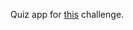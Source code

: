Quiz app for [this](https://github.com/CodeYourFuture/cyf-react-challenges/tree/master/challenge-quiz) challenge.
